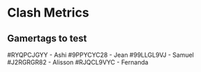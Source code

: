 # Clash Metrics

## Gamertags to test

#RYQPCJGYY - Ashi
#9PPYCYC28 - Jean 
#99LLGL9VJ - Samuel
#J2RGRGR82 - Alisson
#RJQCL9VYC - Fernanda
